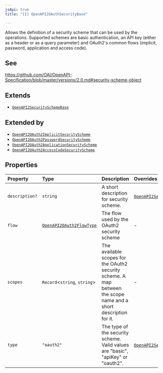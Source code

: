 ```yaml
---
jsApi: true
title: "[I] OpenAPI2OAuthSecurityBase"

---
```

Allows the definition of a security scheme that can be used by the operations. Supported schemes are basic authentication, an API key (either as a header or as a query parameter) and OAuth2's common flows (implicit, password, application and access code).

## See

https://github.com/OAI/OpenAPI-Specification/blob/master/versions/2.0.md#security-scheme-object

## Extends

- [`OpenAPI2SecuritySchemeBase`](OpenAPI2SecuritySchemeBase.md)

## Extended by

- [`OpenAPI2OAuth2ImplicitSecurityScheme`](OpenAPI2OAuth2ImplicitSecurityScheme.md)
- [`OpenAPI2OAuth2PasswordSecurityScheme`](OpenAPI2OAuth2PasswordSecurityScheme.md)
- [`OpenAPI2OAuth2ApplicationSecurityScheme`](OpenAPI2OAuth2ApplicationSecurityScheme.md)
- [`OpenAPI2OAuth2AccessCodeSecurityScheme`](OpenAPI2OAuth2AccessCodeSecurityScheme.md)

## Properties

| Property | Type | Description | Overrides | Inherited from |
| :------ | :------ | :------ | :------ | :------ |
| `description?` | `string` | A short description for security scheme. | [`OpenAPI2SecuritySchemeBase`](OpenAPI2SecuritySchemeBase.md).`description` | [`OpenAPI2SecuritySchemeBase`](OpenAPI2SecuritySchemeBase.md).`description` |
| `flow` | [`OpenAPI2OAuth2FlowType`](../type-aliases/OpenAPI2OAuth2FlowType.md) | The flow used by the OAuth2 security scheme | - | - |
| `scopes` | `Record`<`string`, `string`\> | The available scopes for the OAuth2 security scheme. A map between the scope name and a short description for it. | - | - |
| `type` | `"oauth2"` | The type of the security scheme. Valid values are "basic", "apiKey" or "oauth2". | [`OpenAPI2SecuritySchemeBase`](OpenAPI2SecuritySchemeBase.md).`type` | [`OpenAPI2SecuritySchemeBase`](OpenAPI2SecuritySchemeBase.md).`type` |

